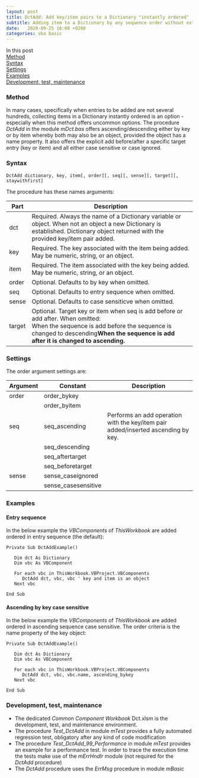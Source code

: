 ```yaml
---
layout: post
title: DctAdd: Add key/item pairs to a Dictionary "instantly ordered"
subtitle: Adding item to a Dictionary by any sequence order without extra sorting
date:   2020-09-25 16:00 +0200
categories: vba basic
---
```


In this post<br>
[Method](#method)<br>
[Syntax](#syntax)<br>
[Settings](#settinhs)<br>
[Examples](#examples)<br>
[Development, test, maintenance](#development-test-maintenance)

### Method
In many cases, specifically when entries to be added are not several hundreds, collecting items in a Dictionary instantly ordered is an option - especially when this method offers uncommon options. The procedure _DctAdd_ in the module _mDct.bas_ offers ascending/descending either by key or by item whereby both may also be an object, provided the object has a name property. It also offers the explicit add before/after a specific target entry (key or item) and all either case sensitive or case ignored.

### Syntax

`DctAdd dictionary, key, item[, order][, seq][, sense][, target][, staywithfirst]`

The procedure has these names arguments:

| Part | Description |
| -------- | ----------- |
| dct      |  	Required. Always the name of a Dictionary variable or object. When not an object a new Dictionary is established. Dictionary object  returned with the provided key/item pair added.|
| key      | Required. The key associated with the item being added. May be numeric, string, or an object.  |
| item    | Required. The item associated with the key being added. May be numeric, string, or an object. |
| order | Optional. Defaults to by key when omitted. |
| seq    | Optional. Defaults to entry sequence when omitted. |
| sense   | Optional. Defaults to case sensiticve when omitted.|
| target | Optional. Target key or item when seq is add before or add after. When omitted:<br>When the sequence is add before the sequence is changed to descending<b>When the sequence is add after it is changed to ascending. |


### Settings

The order argument settings are:

| Argument | Constant            | Description |
| -------- | ------------------- | ----------- |
| order    | order_bykey         |             |
|          | order_byitem        |             |
| seq      | seq_ascending       | Performs an add operation with the key/item pair added/inserted ascending by key.|
|          | seq_descending      |             |
|          | seq_aftertarget     |             |
|          | seq_beforetarget    |             |
| sense    | sense_caseignored   |             |
|          | sense_casesensitive |             |


### Examples
#### Entry sequence
In the below example the _VBComponents_ of _ThisWorkbook_ are added ordered in entry sequence (the default):
```vbscript
Private Sub DctAddExample()

   Dim dct As Dictionary
   Dim vbc As VBComponent
   
   For each vbc in ThisWorkbook.VBProject.VBComponents
      DctAdd dct, vbc, vbc ' key and item is an object       
   Next vbc
   
End Sub
```
#### Ascending by key case sensitive
In the below example the _VBComponents_ of _ThisWorkbook_ are added ordered in ascending sequence case sensitive. The order criteria is the name property of the key object:
```vbscript
Private Sub DctAddExample()

   Dim dct As Dictionary
   Dim vbc As VBComponent
   
   For each vbc in ThisWorkbook.VBProject.VBComponents
      DctAdd dct, vbc, vbc.name, ascending_bykey        
   Next vbc
   
End Sub
```

### Development, test, maintenance
- The dedicated _Common Component Workbook_ Dct.xlsm is the development, test, and maintenance environment.
- The procedure _Test\_DctAdd_ in module _mTest_ provides a fully automated regression test, obligatory after any kind of code modification
- The procedure _Test\_DctAdd\_99\_Performance_ in module _mTest_ provides an example for a performance test. In order to trace the execution time the tests make use of  the _mErrHndlr_ module (not required for the _DctAdd_ procedure)
- The _DctAdd_ procedure uses the _ErrMsg_ procedure in module _mBasic_